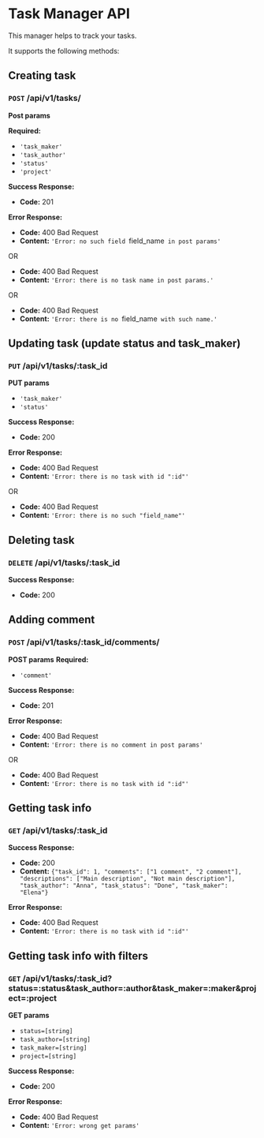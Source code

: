 # Task Manager API

This manager helps to track your tasks.

It supports the following methods:

## Creating task
### `POST` /api/v1/tasks/

**Post params**

**Required:**
* `'task_maker'`
* `'task_author'`
* `'status'`
* `'project'`

**Success Response:**

* **Code:** 201

**Error Response:**

  * **Code:** 400 Bad Request <br />
  * **Content:** `'Error: no such field `field_name` in post params'`

  OR

  * **Code:** 400 Bad Request <br />
  * **Content:** `'Error: there is no task name in post params.'`

  OR

  * **Code:** 400 Bad Request <br />
  * **Content:** `'Error: there is no `field_name` with such name.'`

## Updating task (update status and task_maker)
### `PUT` /api/v1/tasks/:task_id

**PUT params**

* `'task_maker'`
* `'status'`

**Success Response:**

* **Code:** 200

**Error Response:**

  * **Code:** 400 Bad Request <br />
  * **Content:** `'Error: there is no task with id ":id"'`

  OR

  * **Code:** 400 Bad Request <br />
  * **Content:** `'Error: there is no such "field_name"'`

## Deleting task
### `DELETE` /api/v1/tasks/:task_id

**Success Response:**

* **Code:** 200

## Adding comment
### `POST` /api/v1/tasks/:task_id/comments/

**POST params**
**Required:**
* `'comment'`


**Success Response:**

* **Code:** 201

**Error Response:**

  * **Code:** 400 Bad Request <br />
  * **Content:** `'Error: there is no comment in post params'`

  OR

  * **Code:** 400 Bad Request <br />
  * **Content:** `'Error: there is no task with id ":id"'`

## Getting task info
### `GET` /api/v1/tasks/:task_id

**Success Response:**

* **Code:** 200 <br />
* **Content:** `{"task_id": 1, "comments": ["1 comment", "2 comment"], "descriptions": ["Main description", "Not main description"], "task_author": "Anna", "task_status": "Done", "task_maker": "Elena"}`

**Error Response:**

  * **Code:** 400 Bad Request <br />
  * **Content:** `'Error: there is no task with id ":id"'`

## Getting task info with filters
### `GET` /api/v1/tasks/:task_id?status=:status&task_author=:author&task_maker=:maker&project=:project

**GET params**
* `status=[string]`
* `task_author=[string]`
* `task_maker=[string]`
* `project=[string]`


**Success Response:**

* **Code:** 200

**Error Response:**

  * **Code:** 400 Bad Request <br />
  * **Content:** `'Error: wrong get params'`
